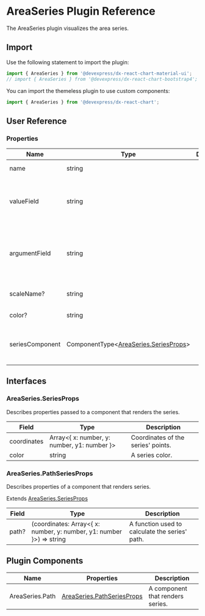 # AreaSeries Plugin Reference

The AreaSeries plugin visualizes the area series.

## Import

Use the following statement to import the plugin:

```js
import { AreaSeries } from '@devexpress/dx-react-chart-material-ui';
// import { AreaSeries } from '@devexpress/dx-react-chart-bootstrap4';
```

You can import the themeless plugin to use custom components:

```js
import { AreaSeries } from '@devexpress/dx-react-chart';
```

## User Reference

### Properties

Name | Type | Default | Description
-----|------|---------|------------
name | string | | A series name.
valueField | string | | The name of a data field that provides series point values.
argumentField | string | | The name of a data field that provides series point argument values.
scaleName? | string | | An associated scale.
color? | string | | The series color.
seriesComponent | ComponentType&lt;[AreaSeries.SeriesProps](#areaseriesseriesprops)&gt; | | A component that renders series.

## Interfaces

### AreaSeries.SeriesProps

Describes properties passed to a component that renders the series.

Field | Type | Description
------|------|------------
coordinates | Array&lt;{ x: number, y: number, y1: number }&gt; | Coordinates of the series' points.
color | string | A series color.

### AreaSeries.PathSeriesProps

Describes properties of a component that renders series.

Extends [AreaSeries.SeriesProps](#areaseriesseriesprops)

Field | Type | Description
------|------|------------
path? | (coordinates: Array&lt;{ x: number, y: number, y1: number }&gt;) => string | A function used to calculate the series' path.

## Plugin Components

Name | Properties | Description
-----|------------|------------
AreaSeries.Path | [AreaSeries.PathSeriesProps](#areaseriespathseriesprops) | A component that renders series.

